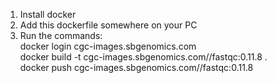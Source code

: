 1) Install docker
2) Add this dockerfile somewhere on your PC 
3) Run the commands: <br>
  docker login cgc-images.sbgenomics.com <br>
  docker build -t cgc-images.sbgenomics.com/<username>/fastqc:0.11.8 . <br>
  docker push cgc-images.sbgenomics.com/<username>/fastqc:0.11.8
